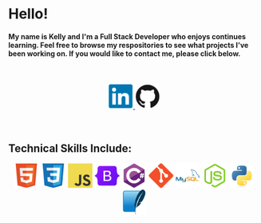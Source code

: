 <div class="readme">
  <h1>Hello!</h1>
  <div class="body">
    <div>
      <h4>My name is Kelly and I'm a Full Stack Developer who enjoys continues learning. Feel free to browse my respositories to see what projects I've been working on. If you would like to contact me, please click below.</h4>
    </div>
    <br>
    <br>
      <div align="center">        
        <a href="https://www.linkedin.com/in/kelly-wemmer-parmeter/">
          <img src="https://github.com/devicons/devicon/blob/master/icons/linkedin/linkedin-original.svg" width="50" height="50" title="LinkedIn">
        </a>
        <a href="https://github.com/KellyWemmer">
          <img src="https://github.com/devicons/devicon/blob/master/icons/github/github-original.svg" width="50" height="50" title="GitHub">
        </a>
      </div> 
      <br>
      <br>
    <div>
      <h2>Technical Skills Include:</h2>
    </div>
    <div align="center">
      <img src="https://github.com/devicons/devicon/blob/master/icons/html5/html5-original.svg" width="50" height="50" title="HTML"> 
      <img src="https://github.com/devicons/devicon/blob/master/icons/css3/css3-original.svg" width="50" height="50" title="CSS">
      <img src="https://github.com/devicons/devicon/blob/master/icons/javascript/javascript-original.svg" width="50" height="50" title="JavaScript">
      <img src="https://github.com/devicons/devicon/blob/master/icons/bootstrap/bootstrap-original.svg" width="50" height="50" title="Bootstrap">
      <img src="https://github.com/devicons/devicon/blob/master/icons/csharp/csharp-original.svg" width="50" height="50" title="C#">
      <img src="https://github.com/devicons/devicon/blob/master/icons/git/git-original.svg" width="50" height="50" title="Git">
      <img src="https://github.com/devicons/devicon/blob/master/icons/mysql/mysql-original-wordmark.svg" width="50" height="50" title="MySQL">
      <img src="https://github.com/devicons/devicon/blob/master/icons/nodejs/nodejs-original.svg" width="50" height="50" title="NodeJS">
      <img src="https://github.com/devicons/devicon/blob/master/icons/python/python-original.svg" width="50" height="50" title="Python">
      <img src="https://github.com/devicons/devicon/blob/master/icons/sqlite/sqlite-original.svg" width="50" height="50" title="SQLite">      
    </div>
    <br>
    <br>
  </div>       
</div>
